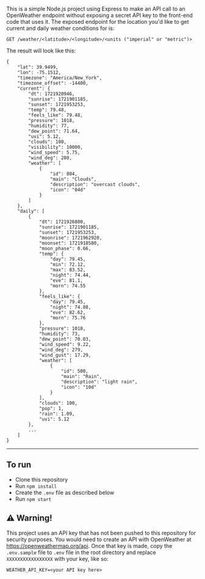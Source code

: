 This is a simple Node.js project using Express to make an API call to an OpenWeather endpoint without exposing a secret API key to the front-end code that uses it. The exposed endpoint for the location you'd like to get current and daily weather conditions for is:

```
GET /weather/<latitude>/<longitude>/<units ("imperial" or "metric")>
```

The result will look like this:

```
{
    "lat": 39.9499,
    "lon": -75.1512,
    "timezone": "America/New_York",
    "timezone_offset": -14400,
    "current": {
        "dt": 1721920946,
        "sunrise": 1721901185,
        "sunset": 1721953253,
        "temp": 79.48,
        "feels_like": 79.48,
        "pressure": 1018,
        "humidity": 77,
        "dew_point": 71.64,
        "uvi": 5.12,
        "clouds": 100,
        "visibility": 10000,
        "wind_speed": 5.75,
        "wind_deg": 280,
        "weather": [
            {
                "id": 804,
                "main": "Clouds",
                "description": "overcast clouds",
                "icon": "04d"
            }
        ]
    },
    "daily": [
        {
            "dt": 1721926800,
            "sunrise": 1721901185,
            "sunset": 1721953253,
            "moonrise": 1721962920,
            "moonset": 1721918580,
            "moon_phase": 0.66,
            "temp": {
                "day": 79.45,
                "min": 72.12,
                "max": 83.52,
                "night": 74.44,
                "eve": 81.1,
                "morn": 74.55
            },
            "feels_like": {
                "day": 79.45,
                "night": 74.88,
                "eve": 82.62,
                "morn": 75.76
            },
            "pressure": 1018,
            "humidity": 73,
            "dew_point": 70.03,
            "wind_speed": 9.22,
            "wind_deg": 279,
            "wind_gust": 17.29,
            "weather": [
                {
                    "id": 500,
                    "main": "Rain",
                    "description": "light rain",
                    "icon": "10d"
                }
            ],
            "clouds": 100,
            "pop": 1,
            "rain": 1.09,
            "uvi": 5.12
        },
        ...
    ]
}
```

---

## To run
- Clone this repository
- Run `npm install`
- Create the `.env` file as described below
- Run `npm start`

## ⚠️ Warning!

This project uses an API key that has not been pushed to this repository for security purposes. You would need to create an API with OpenWeather at https://openweathermap.org/api. Once that key is made, copy the `.env.sample` file to `.env` file in the root directory and replace `XXXXXXXXXXXXXXXXX` with your key, like so:

```
WEATHER_API_KEY=<your API key here>
```

